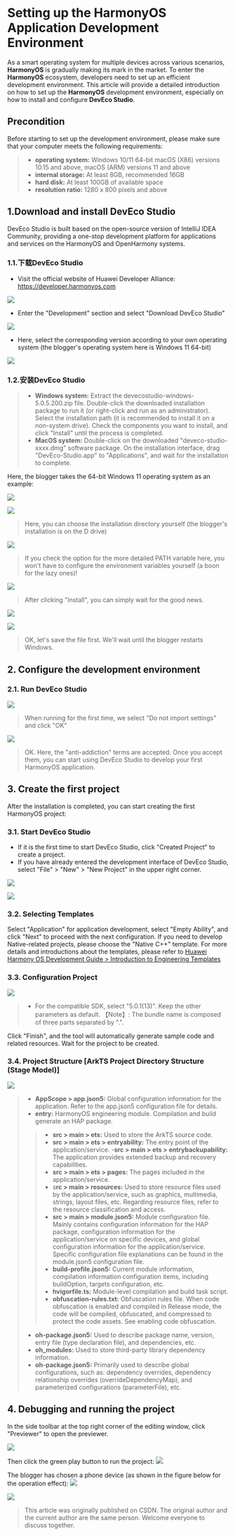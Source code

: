 # Setting up the HarmonyOS Application Development Environment
As a smart operating system for multiple devices across various scenarios, **HarmonyOS** is gradually making its mark in the market. To enter the **HarmonyOS** ecosystem, developers need to set up an efficient development environment. This article will provide a detailed introduction on how to set up the **HarmonyOS** development environment, especially on how to install and configure **DevEco Studio**.
## Precondition
Before starting to set up the development environment, please make sure that your computer meets the following requirements:

>  - **operating system:**
Windows 10/11 64-bit
macOS (X86) versions 10.15 and above, macOS (ARM) versions 11 and above
>  - **internal storage:**
> At least 8GB, recommended 16GB
>  - **hard disk:**
> At least 100GB of available space
>  - **resolution ratio:**
> 1280 x 800 pixels and above
## 1.Download and install DevEco Studio
DevEco Studio is built based on the open-source version of IntelliJ IDEA Community, providing a one-stop development platform for applications and services on the HarmonyOS and OpenHarmony systems.
### 1.1.下载DevEco Studio
- Visit the official website of Huawei Developer Alliance: https://developer.harmonyos.com

![](https://i-blog.csdnimg.cn/direct/e5765bf4fa024eed86981d934b9bf5f6.png)

- Enter the "Development" section and select "Download DevEco Studio"

![](https://i-blog.csdnimg.cn/direct/03a7c900561c4e8abaa7a1b35fe0c3a0.png)
- Here, select the corresponding version according to your own operating system (the blogger's operating system here is Windows 11 64-bit)

![](https://i-blog.csdnimg.cn/direct/24cf7df88b054bdfac4ea32fc5a2bd0e.png)
### 1.2.安装DevEco Studio
> - **Windows system:**
> Extract the devecostudio-windows-5.0.5.200.zip file.
Double-click the downloaded installation package to run it (or right-click and run as an administrator).
Select the installation path (it is recommended to install it on a non-system drive).
Check the components you want to install, and click "Install" until the process is completed.
> - **MacOS system:**
> Double-click on the downloaded "deveco-studio-xxxx.dmg" software package.
On the installation interface, drag "DevEco-Studio.app" to "Applications", and wait for the installation to complete.

Here, the blogger takes the 64-bit Windows 11 operating system as an example:

![](https://i-blog.csdnimg.cn/direct/f28cce20920949a2aa92a7c2eba952dd.png)

![](https://i-blog.csdnimg.cn/direct/6b2c01dc04fe42ebb3fe80291367001a.png)
> Here, you can choose the installation directory yourself (the blogger's installation is on the D drive)

![](https://i-blog.csdnimg.cn/direct/7ad77cfba04846b884e04c38d1c2c6f6.png)
> If you check the option for the more detailed PATH variable here, you won't have to configure the environment variables yourself (a boon for the lazy ones)!

![](https://i-blog.csdnimg.cn/direct/2305543cc1f44554a69a16bf06c241b0.png)

> After clicking "Install", you can simply wait for the good news.

![](https://i-blog.csdnimg.cn/direct/51398bf80b934f68a4c5b421012caca8.png)

![](https://i-blog.csdnimg.cn/direct/dc604963a624408ea86b722368b241b9.png)

> OK, let's save the file first. We'll wait until the blogger restarts Windows.

## 2. Configure the development environment

### 2.1. Run DevEco Studio
![](https://i-blog.csdnimg.cn/direct/572b37ea5ba0436ebb089e51b2a86010.png)


> When running for the first time, we select "Do not import settings" and click "OK"

![](https://i-blog.csdnimg.cn/direct/ae72e69937bf4f399f2ff5cfb87faad3.png)

> OK. Here, the "anti-addiction" terms are accepted. Once you accept them, you can start using DevEco Studio to develop your first HarmonyOS application.

## 3. Create the first project
After the installation is completed, you can start creating the first HarmonyOS project:

### 3.1. Start DevEco Studio
- If it is the first time to start DevEco Studio, click "Created Project" to create a project.
- If you have already entered the development interface of DevEco Studio, select "File" > "New" > "New Project" in the upper right corner.

![](https://i-blog.csdnimg.cn/direct/b18f87aca24f4b229bd671b35df056ce.png)

![](https://i-blog.csdnimg.cn/direct/bbb702fec78c474cbe8d773be55f3f81.png)
### 3.2. Selecting Templates
Select "Application" for application development, select "Empty Ability", and click "Next" to proceed with the next configuration. If you need to develop Native-related projects, please choose the "Native C++" template. For more details and introductions about the templates, please refer to [Huawei Harmony OS Development Guide > Introduction to Engineering Templates](https://developer.huawei.com/consumer/cn/doc/harmonyos-guides-V13/ide-template-V13)

### 3.3. Configuration Project
![](https://i-blog.csdnimg.cn/direct/5d8858cef46147b1bc6b71526a155973.png)

> - For the compatible SDK, select "5.0.1(13)". Keep the other parameters as default.
> 【Note】: The bundle name is composed of three parts separated by ".".

Click "Finish", and the tool will automatically generate sample code and related resources. Wait for the project to be created.

### 3.4. Project Structure [ArkTS Project Directory Structure (Stage Model)]

![](https://i-blog.csdnimg.cn/direct/78a94c98d7ac488cb4c512df3bc24c53.png)

> - **AppScope > app.json5:** Global configuration information for the application. Refer to the app.json5 configuration file for details.
> - **entry:** HarmonyOS engineering module. Compilation and build generate an HAP package.
> > - **src > main > ets:** Used to store the ArkTS source code.
> > - **src > main > ets > entryability:** The entry point of the application/service.
> > -**src > main > ets > entrybackupability:** The application provides extended backup and recovery capabilities.
> > - **src > main > ets > pages:** The pages included in the application/service.
> > - s**rc > main > resources:** Used to store resource files used by the application/service, such as graphics, multimedia, strings, layout files, etc. Regarding resource files, refer to the resource classification and access.
> > - **src > main > module.json5:** Module configuration file. Mainly contains configuration information for the HAP package, configuration information for the application/service on specific devices, and global configuration information for the application/service. Specific configuration file explanations can be found in the module.json5 configuration file.
> > - **build-profile.json5:** Current module information, compilation information configuration items, including buildOption, targets configuration, etc.
> > - **hvigorfile.ts:** Module-level compilation and build task script.
> > - **obfuscation-rules.txt:** Obfuscation rules file. When code obfuscation is enabled and compiled in Release mode, the code will be compiled, obfuscated, and compressed to protect the code assets. See enabling code obfuscation.
 > - **oh-package.json5:** Used to describe package name, version, entry file (type declaration file), and dependencies, etc.
> - **oh_modules:** Used to store third-party library dependency information. 
> - **oh-package.json5:** Primarily used to describe global configurations, such as: dependency overrides, dependency relationship overrides (overrideDependencyMap), and parameterized configurations (parameterFile), etc.

## 4. Debugging and running the project
In the side toolbar at the top right corner of the editing window, click "Previewer" to open the previewer.

![](https://i-blog.csdnimg.cn/direct/925e165d9b0e4840b86ea9ae33c6abfe.png)

Then click the green play button to run the project:
![](https://i-blog.csdnimg.cn/direct/c041052e66d8477f96d5426a0c59aa30.png)

The blogger has chosen a phone device (as shown in the figure below for the operation effect):
![](https://i-blog.csdnimg.cn/direct/0fb4d07014244610895757e00adab688.png)

![](https://i-blog.csdnimg.cn/direct/74a7435f18e1467fa5328a10e009f6c6.png)
> This article was originally published on CSDN. The original author and the current author are the same person. Welcome everyone to discuss together.

